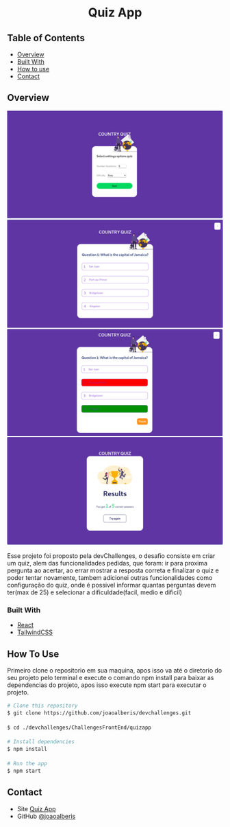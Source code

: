 <!-- Please update value in the {}  -->

<h1 align="center">Quiz App</h1>

<!-- TABLE OF CONTENTS -->

## Table of Contents

- [Overview](#overview)
- [Built With](#built-with)
- [How to use](#how-to-use)
- [Contact](#contact)

<!-- OVERVIEW -->

## Overview

![quizMenu](./src/assets/screenshots/quizMenu.png)
![quiz](./src/assets/screenshots/quiz.png)
![quizFailed](./src/assets/screenshots/quizFailed.png)
![quizResults](./src/assets/screenshots/quizResults.png)

Esse projeto foi proposto pela devChallenges, o desafio consiste em criar um quiz, alem das funcionalidades pedidas, que foram: ir para proxima pergunta ao acertar, ao errar mostrar a resposta correta e finalizar o quiz e poder tentar novamente, tambem adicionei outras funcionalidades como configuração do quiz, onde é possivel informar quantas perguntas devem ter(max de 25) e selecionar a dificuldade(facil, medio e dificil)

### Built With

- [React](https://reactjs.org/)
- [TailwindCSS](https://tailwindcss.com/)

## How To Use

<!-- This is an example, please update according to your application -->

Primeiro clone o repositorio em sua maquina, apos isso va até o diretorio do seu projeto pelo terminal e execute o comando npm install para baixar as dependencias do projeto, apos isso execute npm start para executar o projeto.

```bash
# Clone this repository
$ git clone https://github.com/joaoalberis/devchallenges.git

$ cd ./devchallenges/ChallengesFrontEnd/quizapp

# Install dependencies
$ npm install

# Run the app
$ npm start
```

## Contact

- Site [Quiz App](https://todoapp-airo.onrender.com)
- GitHub [@joaoalberis](https://github.com/joaoalberis)
